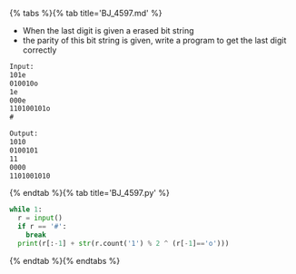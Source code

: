 {% tabs %}{% tab title='BJ_4597.md' %}

* When the last digit is given a erased bit string
* the parity of this bit string is given, write a program to get the last digit correctly

```txt
Input:
101e
010010o
1e
000e
110100101o
#

Output:
1010
0100101
11
0000
1101001010
```

{% endtab %}{% tab title='BJ_4597.py' %}

```py
while 1:
  r = input()
  if r == '#':
    break
  print(r[:-1] + str(r.count('1') % 2 ^ (r[-1]=='o')))
```

{% endtab %}{% endtabs %}

